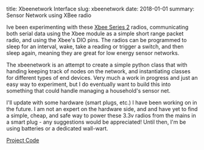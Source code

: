 title: Xbeenetwork Interface
slug: xbeenetwork
date: 2018-01-01
summary: Sensor Network using XBee radio

Ive been experimenting with these [Xbee Series 2](http://www.farnell.com/datasheets/27606.pdf) radios, communicating both serial data using the Xbee module as a simple short range packet radio, and using the Xbee's DIO pins. The radios can be programmed to sleep for an interval, wake, take a reading or trigger a switch, and then sleep again, meaning they are great for low energy sensor networks.

The xbeenetwork is an attempt to create a simple python class that with handing keeping track of nodes on the network, and instantiating classes for different types of end devices. Very much a work in progress and just an easy way to experiment, but I do eventually want to build this into something that could handle managing a household's sensor net.

I'll update with some hardware (smart plugs, etc.) I have been working on in the future. I am not an expert on the hardware side, and and have yet to find a simple, cheap, and safe way to power these 3.3v radios from the mains in a smart plug - any suggestions would be appreciated! Until then, I'm be using batteries or a dedicated wall-wart.

[Project Code](https://github.com/matthewauld/xbeenetwork)
